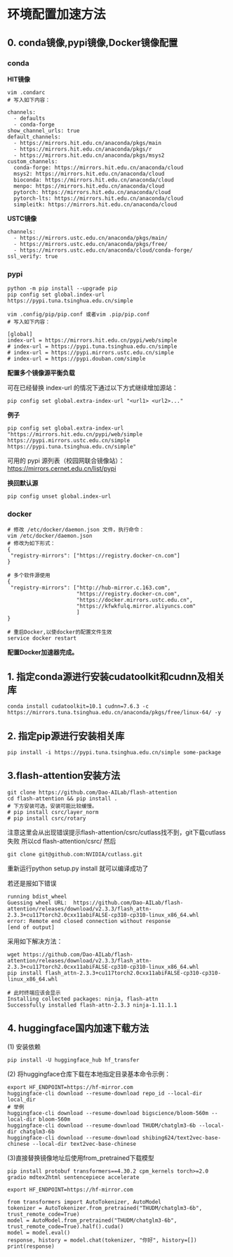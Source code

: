 # 环境配置加速方法

## 0. conda镜像,pypi镜像,Docker镜像配置
### conda

**HIT镜像**
```shell
vim .condarc
# 写入如下内容：

channels:
  - defaults
  - conda-forge
show_channel_urls: true
default_channels:
  - https://mirrors.hit.edu.cn/anaconda/pkgs/main
  - https://mirrors.hit.edu.cn/anaconda/pkgs/r
  - https://mirrors.hit.edu.cn/anaconda/pkgs/msys2
custom_channels:
  conda-forge: https://mirrors.hit.edu.cn/anaconda/cloud
  msys2: https://mirrors.hit.edu.cn/anaconda/cloud
  bioconda: https://mirrors.hit.edu.cn/anaconda/cloud
  menpo: https://mirrors.hit.edu.cn/anaconda/cloud
  pytorch: https://mirrors.hit.edu.cn/anaconda/cloud
  pytorch-lts: https://mirrors.hit.edu.cn/anaconda/cloud
  simpleitk: https://mirrors.hit.edu.cn/anaconda/cloud
```

**USTC镜像**

```shell
channels:
  - https://mirrors.ustc.edu.cn/anaconda/pkgs/main/
  - https://mirrors.ustc.edu.cn/anaconda/pkgs/free/
  - https://mirrors.ustc.edu.cn/anaconda/cloud/conda-forge/
ssl_verify: true
```

### pypi
```shell
python -m pip install --upgrade pip
pip config set global.index-url https://pypi.tuna.tsinghua.edu.cn/simple
```

```shell
vim .config/pip/pip.conf 或者vim .pip/pip.conf
# 写入如下内容：

[global]
index-url = https://mirrors.hit.edu.cn/pypi/web/simple
# index-url = https://pypi.tuna.tsinghua.edu.cn/simple
# index-url = https://pypi.mirrors.ustc.edu.cn/simple
# index-url = https://pypi.douban.com/simple

```
**配置多个镜像源平衡负载**

可在已经替换 index-url 的情况下通过以下方式继续增加源站：
```shell
pip config set global.extra-index-url "<url1> <url2>..."
```
**例子**
```shell
pip config set global.extra-index-url "https://mirrors.hit.edu.cn/pypi/web/simple https://pypi.mirrors.ustc.edu.cn/simple  https://pypi.tuna.tsinghua.edu.cn/simple"
```
可用的 pypi 源列表（校园网联合镜像站）：https://mirrors.cernet.edu.cn/list/pypi

**换回默认源**
```shell
pip config unset global.index-url
```

### docker
```shell
# 修改 /etc/docker/daemon.json 文件，执行命令：
vim /etc/docker/daemon.json
# 修改为如下形式：
{
 "registry-mirrors": ["https://registry.docker-cn.com"]
}

# 多个软件源使用
{
 "registry-mirrors": ["http://hub-mirror.c.163.com",
                      "https://registry.docker-cn.com",
                      "https://docker.mirrors.ustc.edu.cn",
                      "https://kfwkfulq.mirror.aliyuncs.com"
                      ]
}

# 重启Docker,以使docker的配置文件生效
service docker restart
```
**配置Docker加速器完成。**


## 1. 指定conda源进行安装cudatoolkit和cudnn及相关库

`
conda install cudatoolkit=10.1 cudnn=7.6.3 -c https://mirrors.tuna.tsinghua.edu.cn/anaconda/pkgs/free/linux-64/ -y
`

## 2. 指定pip源进行安装相关库
`
pip install -i https://pypi.tuna.tsinghua.edu.cn/simple some-package
`
## 3.flash-attention安装方法

```shell
git clone https://github.com/Dao-AILab/flash-attention
cd flash-attention && pip install .
# 下方安装可选，安装可能比较缓慢。
# pip install csrc/layer_norm
# pip install csrc/rotary
```
注意这里会从出现错误提示flash-attention/csrc/cutlass找不到，git下载cutlass失败
所以cd flash-attention/csrc/ 然后 
```shell
git clone git@github.com:NVIDIA/cutlass.git
```
重新运行python setup.py install 就可以编译成功了

若还是报如下错误
```shell
running bdist_wheel
Guessing wheel URL:  https://github.com/Dao-AILab/flash-attention/releases/download/v2.3.3/flash_attn-2.3.3+cu117torch2.0cxx11abiFALSE-cp310-cp310-linux_x86_64.whl
error: Remote end closed connection without response
[end of output]

```
采用如下解决方法：
```shell
wget https://github.com/Dao-AILab/flash-attention/releases/download/v2.3.3/flash_attn-2.3.3+cu117torch2.0cxx11abiFALSE-cp310-cp310-linux_x86_64.whl
pip install flash_attn-2.3.3+cu117torch2.0cxx11abiFALSE-cp310-cp310-linux_x86_64.whl

# 此时终端应该会显示
Installing collected packages: ninja, flash-attn
Successfully installed flash-attn-2.3.3 ninja-1.11.1.1
```

## 4. huggingface国内加速下载方法
(1) 安装依赖
```shell
pip install -U huggingface_hub hf_transfer
```

(2) 将huggingface仓库下载在本地指定目录基本命令示例：
```shell
export HF_ENDPOINT=https://hf-mirror.com
huggingface-cli download --resume-download repo_id --local-dir local_dir
# 举例
huggingface-cli download --resume-download bigscience/bloom-560m --local-dir bloom-560m
huggingface-cli download --resume-download THUDM/chatglm3-6b --local-dir chatglm3-6b
huggingface-cli download --resume-download shibing624/text2vec-base-chinese --local-dir text2vec-base-chinese
```
(3)直接替换镜像地址后使用from_pretrained下载模型
```shell
pip install protobuf transformers==4.30.2 cpm_kernels torch>=2.0 gradio mdtex2html sentencepiece accelerate

export HF_ENDPOINT=https://hf-mirror.com

from transformers import AutoTokenizer, AutoModel
tokenizer = AutoTokenizer.from_pretrained("THUDM/chatglm3-6b", trust_remote_code=True)
model = AutoModel.from_pretrained("THUDM/chatglm3-6b", trust_remote_code=True).half().cuda()
model = model.eval()
response, history = model.chat(tokenizer, "你好", history=[])
print(response)
```
